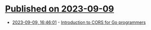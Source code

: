 # [Published on 2023-09-09](index.md)

* [2023-09-09, 16:46:01](https://lobste.rs/s/vkll70/introduction_cors_for_go_programmers) - [Introduction to CORS for Go programmers](https://eli.thegreenplace.net/2023/introduction-to-cors-for-go-programmers/)
